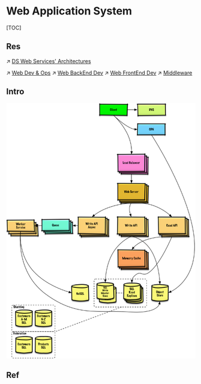 # Web Application System

[TOC]



## Res
↗ [DS Web Services' Architectures](../../🔑%20CS_Core/🍕%20Database%20System/⚜️%20Database%20System%20Design/DS%20Web%20Services'%20Architectures.md)

↗ [Web Dev & Ops](../../Software%20Engineering/👾%20Web%20Dev%20&%20Ops/Web%20Dev%20&%20Ops.md)
↗ [Web BackEnd Dev](../../../../Software%20Engineering/👾%20Web%20Dev%20&%20Ops/🗄️%20Web%20BackEnd%20Dev/Web%20BackEnd%20Dev.md)
↗ [Web FrontEnd Dev](../../../../Software%20Engineering/👾%20Web%20Dev%20&%20Ops/🖥️%20Web%20FrontEnd%20Dev/Web%20FrontEnd%20Dev.md)
↗ [Middleware](../../Software%20Engineering/👾%20Web%20Dev%20&%20Ops/🥪%20Middleware/Middleware.md)



## Intro
![](https://github.com/donnemartin/system-design-primer/raw/master/images/jj3A5N8.png)



## Ref

